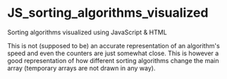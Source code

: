 # JS_sorting_algorithms_visualized
Sorting algorithms visualized using JavaScript &amp; HTML

This is not (supposed to be) an accurate representation of an algorithm's speed and even the counters are just somewhat close.
This is however a good representation of how different sorting algorithms change the main array (temporary arrays are not drawn in any way).
